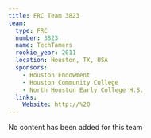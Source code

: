 ```yaml
---
title: FRC Team 3823
team:
  type: FRC
  number: 3823
  name: TechTamers
  rookie_year: 2011
  location: Houston, TX, USA
  sponsors:
    - Houston Endowment
    - Houston Community College
    - North Houston Early College H.S.
  links:
    Website: http://%20
---
```

No content has been added for this team